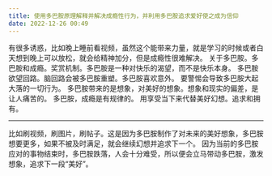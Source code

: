 ```yaml
---
title: 使用多巴胺原理解释并解决成瘾性行为，并利用多巴胺追求爱好使之成为信仰
date: 2022-12-26 00:49
---
```


有很多诱惑，比如晚上睡前看视频，虽然这个能带来力量，就是学习的时候或者白天想到晚上可以放松，就会给精神加分，但是成瘾性很难解决。
关于多巴胺。多巴胺和成瘾。奖赏机制。多巴胺是一种对快乐的渴望，而不是快乐本身。
多巴胺欲望回路。脑回路会被多巴胺重塑。多巴胺喜欢意外。
要警惕会导致多巴胺大起大落的一切行为。
多巴胺带来的是想象，对美好的想象。想象和现实的偏差，是让人痛苦的。
多巴胺，成瘾是有规律的。
用享受当下来代替美好幻想。追求和拥有。

---
比如刷视频，刷图片，刷帖子。这是因为多巴胺制作了对未来的美好想象，多巴胺想要更多，如果不被及时满足，就会继续幻想并追求下一个。
因为当前的多巴胺应对的事物结束时，多巴胺跌落，人会十分难受，所以便会立马带动多巴胺，激发想象，追求下一段“美好”。

